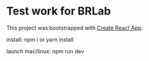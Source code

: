 # Test work for BRLab

This project was bootstrapped with [Create React App](https://github.com/facebook/create-react-app).

install: npm i or yarn install

launch mac/linux: npm run dev
